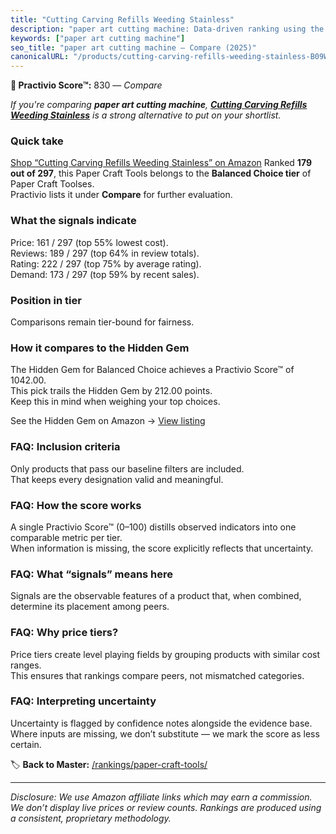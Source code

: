 ```yaml
---
title: "Cutting Carving Refills Weeding Stainless"
description: "paper art cutting machine: Data-driven ranking using the Practivio Score™. Positioned by quality, value, demand, findability, momentum."
keywords: ["paper art cutting machine"]
seo_title: "paper art cutting machine — Compare (2025)"
canonicalURL: "/products/cutting-carving-refills-weeding-stainless-B09WHXY2W9/"
---
```


**🛒 Practivio Score™:** 830 — _Compare_


*If you're comparing **paper art cutting machine**, **[Cutting Carving Refills Weeding Stainless](https://www.amazon.com/dp/B09WHXY2W9?tag=practivio-20)** is a strong alternative to put on your shortlist.*
### Quick take
[Shop “Cutting Carving Refills Weeding Stainless” on Amazon](https://www.amazon.com/dp/B09WHXY2W9?tag=practivio-20)
Ranked **179 out of 297**, this Paper Craft Tools belongs to the **Balanced Choice tier** of Paper Craft Toolses.  
Practivio lists it under **Compare** for further evaluation.

### What the signals indicate
Price: 161 / 297 (top 55% lowest cost).  
Reviews: 189 / 297 (top 64% in review totals).  
Rating: 222 / 297 (top 75% by average rating).  
Demand: 173 / 297 (top 59% by recent sales).

### Position in tier
Comparisons remain tier-bound for fairness.

### How it compares to the Hidden Gem
The Hidden Gem for Balanced Choice achieves a Practivio Score™ of 1042.00.  
This pick trails the Hidden Gem by 212.00 points.  
Keep this in mind when weighing your top choices.  

See the Hidden Gem on Amazon → [View listing](https://www.amazon.com/dp/B076Z4N4DP?tag=practivio-20)

### FAQ: Inclusion criteria
Only products that pass our baseline filters are included.  
That keeps every designation valid and meaningful.

### FAQ: How the score works
A single Practivio Score™ (0–100) distills observed indicators into one comparable metric per tier.  
When information is missing, the score explicitly reflects that uncertainty.

### FAQ: What “signals” means here
Signals are the observable features of a product that, when combined, determine its placement among peers.

### FAQ: Why price tiers?
Price tiers create level playing fields by grouping products with similar cost ranges.  
This ensures that rankings compare peers, not mismatched categories.

### FAQ: Interpreting uncertainty
Uncertainty is flagged by confidence notes alongside the evidence base.  
Where inputs are missing, we don’t substitute — we mark the score as less certain.

<!-- Missing template for Compare/CompareWithinPriceClass -->


🏷️ **Back to Master:** [/rankings/paper-craft-tools/](/rankings/paper-craft-tools/)

---
_Disclosure: We use Amazon affiliate links which may earn a commission. We don’t display live prices or review counts. Rankings are produced using a consistent, proprietary methodology._
